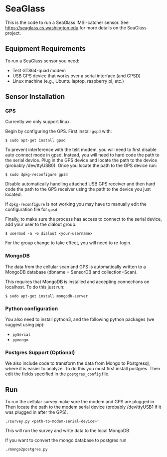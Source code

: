 # SeaGlass

This is the code to run a SeaGlass IMSI-catcher sensor. See https://seaglass.cs.washington.edu for more details on the SeaGlass project.

## Equipment Requirements

To run a SeaGlass sensor you need:

* Telit GT864-quad modem
* USB GPS device that works over a serial interface (and GPSD)
* Linux machine (e.g., Ubuntu laptop, raspberry pi, etc.)

## Sensor Installation

### GPS

Currently we only support linux.

Begin by configuring the GPS. First install `gspd` with:

```
$ sudo apt-get install gpsd
```

To prevent interference with the telit modem, you will need to first disable auto connect mode in gpsd. Instead, you will need to hard code the path to the serial device. Plug in the GPS device and locate the path to the device (probably /dev/ttyUSB0). Once you locate the path to the GPS device run:

```
$ sudo dpkg-reconfigure gpsd
```
Disable automatically handling attached USB GPS receiver and then hard code the path to the GPS receiver using the path to the device you just located.

If `dpkg-reconfigure` is not working you may have to manually edit the configuration file for `gpsd`

Finally, to make sure the process has access to connect to the serial device, add your user to the dialout group.

```
$ usermod -a -G dialout <your-username>
```

For the group change to take effect, you will need to re-login.

### MongoDB

The data from the cellular scan and GPS is automatically written to a MongoDB database (dbname = SensorDB and collection=Scan).

This requires that MongoDB is installed and accepting connections on localhost. To do this just run:

```
$ sudo apt-get install mongodb-server
```

### Python configuration

You also need to install python3, and the following python packages (we suggest using pip):

* `pySerial`
* `pymongo`

### Postgres Support (Optional)

We also include code to transform the data from Mongo to Postgresql, where it is easier to analyze. To do this you must first install postgres. Then edit the fields specified in the `postgres_config` file.

## Run

To run the cellular survey make sure the modem and GPS are plugged in. Then locate the path to the modem serial device (probably /dev/ttyUSB1 if it was plugged in after the GPS).

```
./survey.py <path-to-modem-serial-device>'
```

This will run the survey and write data to the local MongoDB.

If you want to convert the mongo database to postgres run

```
./mongo2postgres.py
```
